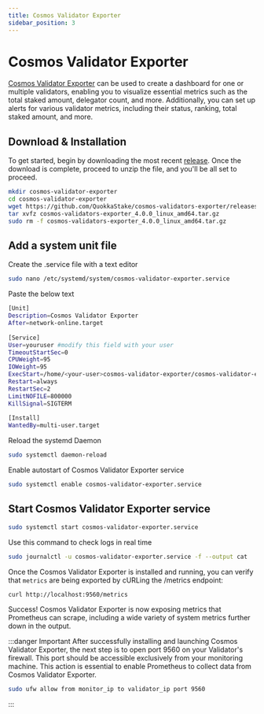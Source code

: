 ```yaml
---
title: Cosmos Validator Exporter
sidebar_position: 3
---
```


# Cosmos Validator Exporter

[Cosmos Validator Exporter](https://github.com/QuokkaStake/cosmos-validators-exporter) can be used to create a dashboard for one or multiple validators, enabling you to visualize essential metrics such as the total staked amount, delegator count, and more. Additionally, you can set up alerts for various validator metrics, including their status, ranking, total staked amount, and more.

## Download & Installation

To get started, begin by downloading the most recent [release](https://github.com/QuokkaStake/cosmos-validators-exporter/releases). Once the download is complete, proceed to unzip the file, and you'll be all set to proceed.

```bash
mkdir cosmos-validator-exporter
cd cosmos-validator-exporter
wget https://github.com/QuokkaStake/cosmos-validators-exporter/releases/download/v4.0.0/cosmos-validators-exporter_4.0.0_linux_amd64.tar.gz
tar xvfz cosmos-validators-exporter_4.0.0_linux_amd64.tar.gz
sudo rm -f cosmos-validators-exporter_4.0.0_linux_amd64.tar.gz
```

## Add a system unit file

Create the .service file with a text editor

```bash
sudo nano /etc/systemd/system/cosmos-validator-exporter.service
```

Paste the below text

```bash title="/etc/systemd/system/cosmos-validator-exporter.service"
[Unit]
Description=Cosmos Validator Exporter
After=network-online.target
​
[Service]
User=youruser #modify this field with your user
TimeoutStartSec=0
CPUWeight=95
IOWeight=95
ExecStart=/home/<your-user>cosmos-validator-exporter/cosmos-validator-exporter --config /home/<your-user>cosmos-validator-exporter/config.toml
Restart=always
RestartSec=2
LimitNOFILE=800000
KillSignal=SIGTERM
​
[Install]
WantedBy=multi-user.target
```

Reload the systemd Daemon

```bash
sudo systemctl daemon-reload
```

Enable autostart of Cosmos Validator Exporter service

```bash
sudo systemctl enable cosmos-validator-exporter.service
```

## Start Cosmos Validator Exporter service

```bash
sudo systemctl start cosmos-validator-exporter.service
```

Use this command to check logs in real time

```bash
sudo journalctl -u cosmos-validator-exporter.service -f --output cat
```

Once the Cosmos Validator Exporter is installed and running, you can verify that `metrics` are being exported by cURLing the /metrics endpoint:

```bash
curl http://localhost:9560/metrics
```

Success! Cosmos Validator Exporter is now exposing metrics that Prometheus can scrape, including a wide variety of system metrics further down in the output.

:::danger Important
After successfully installing and launching Cosmos Validator Exporter, the next step is to open port 9560 on your Validator's firewall. This port should be accessible exclusively from your monitoring machine. This action is essential to enable Prometheus to collect data from Cosmos Validator Exporter.

```bash
sudo ufw allow from monitor_ip to validator_ip port 9560
```
:::